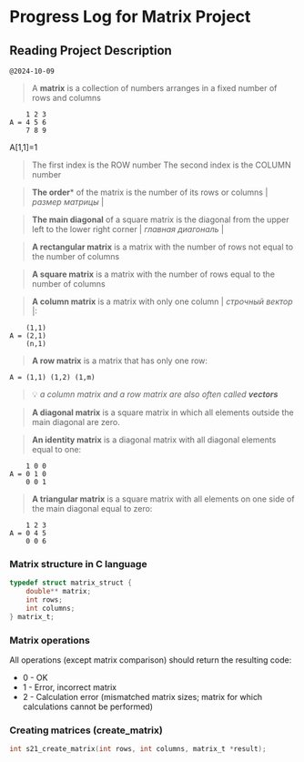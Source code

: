 # Progress Log for Matrix Project

## Reading Project Description

`@2024-10-09`

> A **matrix** is a collection of numbers arranges in a fixed number of rows and columns


```
    1 2 3
A = 4 5 6
    7 8 9
```

A[1,1]=1

> The first index is the ROW number
> The second index is the COLUMN number

> **The order*** of the matrix is the number of its rows or columns | *размер матрицы* |

> **The main diagonal** of a square matrix is the diagonal from the upper left to the lower right corner | *главная диагональ* |

> **A rectangular matrix** is a matrix with the number of rows not equal to the number of columns

> **A square matrix** is a matrix with the number of rows equal to the number of columns

> **A column matrix** is a matrix with only one column | *строчный вектор* |:


```
    (1,1)
A = (2,1)
    (n,1)
```

> **A row matrix** is a matrix that has only one row:

```
A = (1,1) (1,2) (1,m)
```

> 💡 *a column matrix and a row matrix are also often called **vectors***

> **A diagonal matrix** is a square matrix in which all elements outside the main diagonal are zero.

> **An identity matrix** is a diagonal matrix with all diagonal elements equal to one:

```
    1 0 0
A = 0 1 0
    0 0 1
```

> **A triangular matrix** is a square matrix with all elements on one side of the main diagonal equal to zero:

```
    1 2 3
A = 0 4 5
    0 0 6
```

### Matrix structure in C language

```c
typedef struct matrix_struct {
    double** matrix;
    int rows;
    int columns;
} matrix_t;
```

### Matrix operations

All operations (except matrix comparison) should return the resulting code:

* 0 - OK
* 1 - Error, incorrect matrix
* 2 - Calculation error (mismatched matrix sizes; matrix for which calculations cannot be performed)

### Creating matrices (create_matrix)

```c
int s21_create_matrix(int rows, int columns, matrix_t *result);
```
